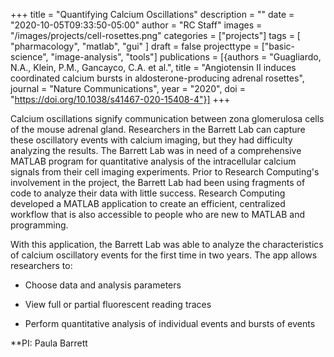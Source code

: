 +++
title = "Quantifying Calcium Oscillations"
description = ""
date = "2020-10-05T09:33:50-05:00"
author = "RC Staff"
images = "/images/projects/cell-rosettes.png"
categories = ["projects"]
tags = [
  "pharmacology",
  "matlab",
  "gui"
]
draft = false
projecttype = ["basic-science",  "image-analysis", "tools"]
publications = [{authors = "Guagliardo, N.A., Klein, P.M., Gancayco, C.A. et al.", title = "Angiotensin II induces coordinated calcium bursts in aldosterone-producing adrenal rosettes", journal = "Nature Communications", year = "2020", doi = "https://doi.org/10.1038/s41467-020-15408-4"}]
+++

Calcium oscillations signify communication between zona glomerulosa cells of the mouse adrenal gland. Researchers in the Barrett Lab can capture these oscillatory events with calcium imaging, but they had difficulty analyzing the results. The Barrett Lab was in need of a comprehensive MATLAB program for quantitative analysis of the intracellular calcium signals from their cell imaging experiments. Prior to Research Computing's involvement in the project, the Barrett Lab had been using fragments of code to analyze their data with little success. Research Computing developed a MATLAB application to create an efficient, centralized workflow that is also accessible to people who are new to MATLAB and programming.

With this application, the Barrett Lab was able to analyze the characteristics of calcium oscillatory events for the first time in two years. The app allows researchers to:

- Choose data and analysis parameters

- View full or partial fluorescent reading traces

- Perform quantitative analysis of individual events and bursts of events

**PI: Paula Barrett

